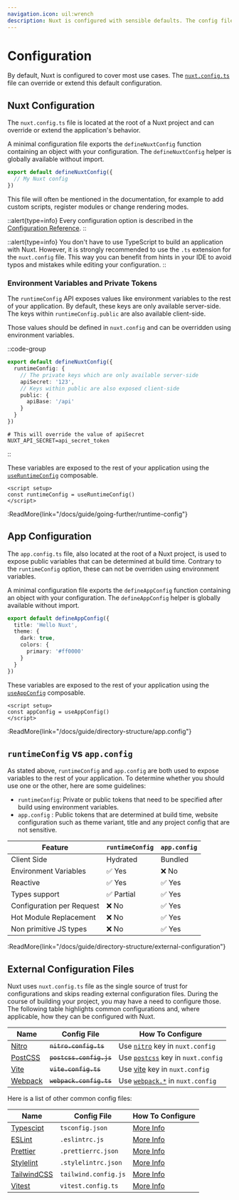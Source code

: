```yaml
---
navigation.icon: uil:wrench
description: Nuxt is configured with sensible defaults. The config file can override or extend them.
---
```


# Configuration

By default, Nuxt is configured to cover most use cases. The [`nuxt.config.ts`](/docs/guide/directory-structure/nuxt.config) file can override or extend this default configuration.

## Nuxt Configuration

The `nuxt.config.ts` file is located at the root of a Nuxt project and can override or extend the application's behavior.

A minimal configuration file exports the `defineNuxtConfig` function containing an object with your configuration. The `defineNuxtConfig` helper is globally available without import.

```ts [nuxt.config.ts]
export default defineNuxtConfig({
  // My Nuxt config
})
```

This file will often be mentioned in the documentation, for example to add custom scripts, register modules or change rendering modes.

::alert{type=info}
Every configuration option is described in the [Configuration Reference](/docs/api/configuration/nuxt-config).
::

::alert{type=info}
You don't have to use TypeScript to build an application with Nuxt. However, it is strongly recommended to use the `.ts` extension for the `nuxt.config` file. This way you can benefit from hints in your IDE to avoid typos and mistakes while editing your configuration.
::

### Environment Variables and Private Tokens

The `runtimeConfig` API exposes values like environment variables to the rest of your application. By default, these keys are only available server-side. The keys within `runtimeConfig.public` are also available client-side.

Those values should be defined in `nuxt.config` and can be overridden using environment variables.

::code-group

```ts [nuxt.config.ts]
export default defineNuxtConfig({
  runtimeConfig: {
    // The private keys which are only available server-side
    apiSecret: '123',
    // Keys within public are also exposed client-side
    public: {
      apiBase: '/api'
    }
  }
})
```

```text [.env]
# This will override the value of apiSecret
NUXT_API_SECRET=api_secret_token
```

::

These variables are exposed to the rest of your application using the [`useRuntimeConfig`](/docs/api/composables/use-runtime-config) composable.

```vue [pages/index.vue]
<script setup>
const runtimeConfig = useRuntimeConfig()
</script>
```

:ReadMore{link="/docs/guide/going-further/runtime-config"}

## App Configuration

The `app.config.ts` file, also located at the root of a Nuxt project, is used to expose public variables that can be determined at build time. Contrary to the `runtimeConfig` option, these can not be overriden using environment variables.

A minimal configuration file exports the `defineAppConfig` function containing an object with your configuration. The `defineAppConfig` helper is globally available without import.

```ts [app.config.ts]
export default defineAppConfig({
  title: 'Hello Nuxt',
  theme: {
    dark: true,
    colors: {
      primary: '#ff0000'
    }
  }
})
```

These variables are exposed to the rest of your application using the [`useAppConfig`](/docs/api/composables/use-app-config) composable.

```vue [pages/index.vue]
<script setup>
const appConfig = useAppConfig()
</script>
```

:ReadMore{link="/docs/guide/directory-structure/app.config"}

## `runtimeConfig` vs `app.config`

As stated above, `runtimeConfig` and `app.config` are both used to expose variables to the rest of your application. To determine whether you should use one or the other, here are some guidelines:

- `runtimeConfig`: Private or public tokens that need to be specified after build using environment variables.
- `app.config` : Public tokens that are determined at build time, website configuration such as theme variant, title and any project config that are not sensitive.

Feature                        | `runtimeConfig`  | `app.config`
-------------------------------|------------------|-------------------
Client Side                    | Hydrated         | Bundled
Environment Variables          | ✅ Yes           | ❌ No
Reactive                       | ✅ Yes           | ✅ Yes
Types support                  | ✅ Partial       | ✅ Yes
Configuration per Request      | ❌ No            | ✅ Yes
Hot Module Replacement         | ❌ No            | ✅ Yes
Non primitive JS types         | ❌ No            | ✅ Yes

:ReadMore{link="/docs/guide/directory-structure/external-configuration"}

## External Configuration Files

Nuxt uses `nuxt.config.ts` file as the single source of trust for configurations and skips reading external configuration files. During the course of building your project, you may have a need to configure those. The following table highlights common configurations and, where applicable, how they can be configured with Nuxt.

Name                                          | Config File               |  How To Configure
|---------------------------------------------|---------------------------|-------------------------
| [Nitro](https://nitro.unjs.io/)             | ~~`nitro.config.ts`~~     | Use [`nitro`](/docs/api/configuration/nuxt-config#nitro) key in `nuxt.config`
| [PostCSS](https://postcss.org)              | ~~`postcss.config.js`~~   | Use [`postcss`](/docs/api/configuration/nuxt-config#postcss) key in `nuxt.config`
| [Vite](https://vitejs.dev)                  | ~~`vite.config.ts`~~      | Use [vite](/docs/api/configuration/nuxt-config#vite) key in `nuxt.config`
| [Webpack](https://webpack.js.org/)          | ~~`webpack.config.ts`~~   | Use [`webpack.*`](/docs/api/configuration/nuxt-config#webpack-1) in `nuxt.config`

Here is a list of other common config files:

Name                                          | Config File             | How To Configure
|---------------------------------------------|-------------------------|--------------------------
| [Typescipt](https://www.typescriptlang.org) | `tsconfig.json`         | [More Info](/docs/guide/concepts/typescript#nuxttsconfigjson)
| [ESLint](https://eslint.org)                | `.eslintrc.js`          | [More Info](https://eslint.org/docs/latest/user-guide/configuring/configuration-files)
| [Prettier](https://stylelint.io)            | `.prettierrc.json`      | [More Info](https://prettier.io/docs/en/configuration.html)
| [Stylelint](https://stylelint.io)           | `.stylelintrc.json`     | [More Info](https://stylelint.io/user-guide/configure)
| [TailwindCSS](https://tailwindcss.com)      |  `tailwind.config.js`   | [More Info](https://tailwindcss.nuxt.dev/tailwind/config/)
| [Vitest](https://vitest.dev)                | `vitest.config.ts`      | [More Info](https://vitest.dev/config/)
